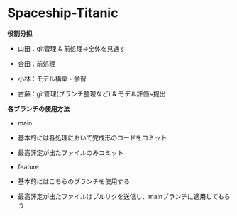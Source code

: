 # Spaceship-Titanic

**役割分担**

- 山田：git管理 & 前処理→全体を見通す

- 合田：前処理

- 小林：モデル構築・学習

- 古藤：git管理(ブランチ整理など) & モデル評価~提出

**各ブランチの使用方法**

- main
 - 基本的には各処理において完成形のコードをコミット
 - 最高評定が出たファイルのみコミット

- feature
 - 基本的にはこちらのブランチを使用する
 - 最高評定が出たファイルはプルリクを送信し、mainブランチに適用してもらう